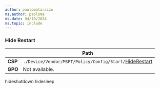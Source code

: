 ```yaml
---
author: paolomatarazzo
ms.author: paoloma
ms.date: 04/10/2024
ms.topic: include
---
```


### Hide Restart

|  | Path |
|--|--|
| **CSP** | `./Device/Vendor/MSFT/Policy/Config/Start/`[HideRestart](/windows/client-management/mdm/policy-csp-start#hiderestart) |
| **GPO** | Not available. |

hideshutdown
hidesleep